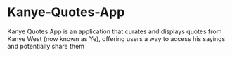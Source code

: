

# Kanye-Quotes-App

Kanye Quotes App is an application that curates and displays quotes from Kanye West (now known as Ye), offering users a way to access his sayings and potentially share them
